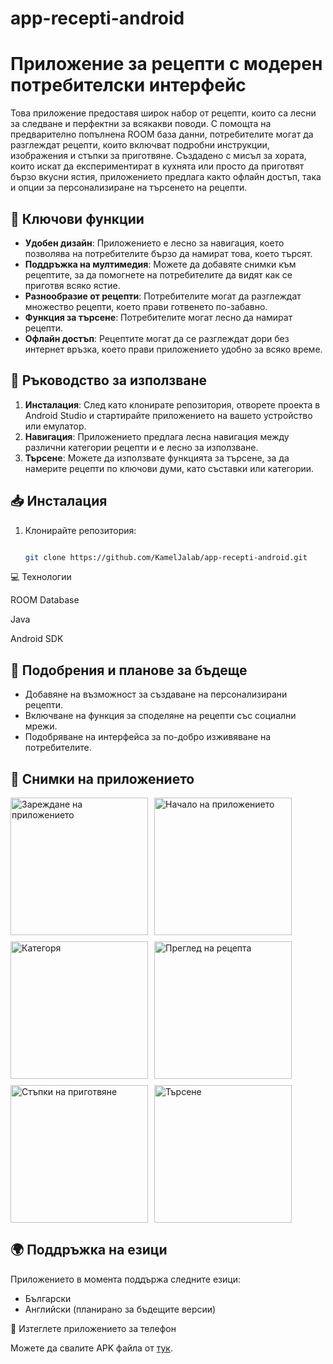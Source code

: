 # app-recepti-android

# Приложение за рецепти с модерен потребителски интерфейс

Това приложение предоставя широк набор от рецепти, които са лесни за следване и перфектни за всякакви поводи. С помощта на предварително попълнена ROOM база данни, потребителите могат да разглеждат рецепти, които включват подробни инструкции, изображения и стъпки за приготвяне. Създадено с мисъл за хората, които искат да експериментират в кухнята или просто да приготвят бързо вкусни ястия, приложението предлага както офлайн достъп, така и опции за персонализиране на търсенето на рецепти.

## 📌 Ключови функции

- **Удобен дизайн**: Приложението е лесно за навигация, което позволява на потребителите бързо да намират това, което търсят.
- **Поддръжка на мултимедия**: Можете да добавяте снимки към рецептите, за да помогнете на потребителите да видят как се приготвя всяко ястие.
- **Разнообразие от рецепти**: Потребителите могат да разглеждат множество рецепти, което прави готвенето по-забавно.
- **Функция за търсене**: Потребителите могат лесно да намират рецепти.
- **Офлайн достъп**: Рецептите могат да се разглеждат дори без интернет връзка, което прави приложението удобно за всяко време.


## 📖 Ръководство за използване

1. **Инсталация**: След като клонирате репозитория, отворете проекта в Android Studio и стартирайте приложението на вашето устройство или емулатор.
2. **Навигация**: Приложението предлага лесна навигация между различни категории рецепти и е лесно за използване.
3. **Търсене**: Можете да използвате функцията за търсене, за да намерите рецепти по ключови думи, като съставки или категории.


## 📥 Инсталация

1. Клонирайте репозитория:
   
   ```bash
   
   git clone https://github.com/KamelJalab/app-recepti-android.git


💻 Технологии

ROOM Database

Java

Android SDK

## 🚀 Подобрения и планове за бъдеще

- Добавяне на възможност за създаване на персонализирани рецепти.
- Включване на функция за споделяне на рецепти със социални мрежи.
- Подобряване на интерфейса за по-добро изживяване на потребителите.

## 📸 Снимки на приложението

<div style="display: flex; gap: 10px; flex-wrap: wrap;">
  <img src="Splash_Screen.jpg" alt="Зареждане на приложението" width="220"/>
  <img src="Homepage.jpg" alt="Начало на приложението" width="220"/>
  <img src="Category.jpg" alt="Категоря" width="220"/>
  <img src="productview.jpg" alt="Преглед на рецепта" width="220"/>
  <img src="steps_resipe.jpg" alt="Стъпки на приготвяне" width="220"/>
  <img src="Search.jpg" alt="Търсене" width="220"/>
</div>

## 🌍 Поддръжка на езици

Приложението в момента поддържа следните езици:
- Български
- Английски (планирано за бъдещите версии)

📲 Изтеглете приложението за телефон

Можете да свалите APK файла от [тук](https://github.com/KamelJalab/app-recepti-android/app-recepti.apk).

